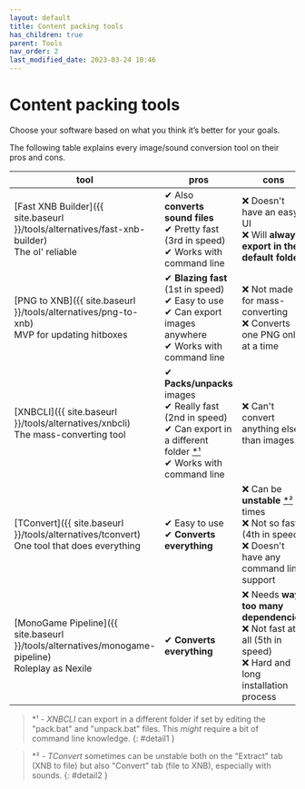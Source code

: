 ```yaml
---
layout: default
title: Content packing tools
has_children: true
parent: Tools
nav_order: 2
last_modified_date: 2023-03-24 10:46
---
```


<!-- 
# Alternatives to Worldsmith
-->

# Content packing tools

<!-- While Worldsmith can be helpful for starters, it might be not the case for you especially if you would like to do everything by yourself. And that's fine because we got this aspect covered too, that's why we made a list of alternative tools to achieve the same result. -->

Choose your software based on what you think it’s better for your goals.

The following table explains every image/sound conversion tool on their pros and cons.<!-- more -->

|tool|pros|cons|
|---|---|---|
|[Fast XNB Builder]({{ site.baseurl }}/tools/alternatives/fast-xnb-builder)<br>The ol' reliable|✔ Also **converts sound files**<br>✔ Pretty fast (3rd in speed)<br>✔ Works with command line|❌ Doesn't have an easy UI<br>❌ Will **always export in the default folder**|
|[PNG to XNB]({{ site.baseurl }}/tools/alternatives/png-to-xnb)<br>MVP for updating hitboxes|✔ **Blazing fast** (1st in speed)<br>✔ Easy to use<br>✔ Can export images anywhere<br>✔ Works with command line|❌ Not made for mass-converting<br>❌ Converts one PNG only at a time|
|[XNBCLI]({{ site.baseurl }}/tools/alternatives/xnbcli)<br>The mass-converting tool|✔ **Packs/unpacks** images<br>✔ Really fast (2nd in speed)<br>✔ Can export in a different folder [\*¹](#detail1)<br>✔ Works with command line|❌ Can't convert anything else than images|
|[TConvert]({{ site.baseurl }}/tools/alternatives/tconvert)<br>One tool that does everything|✔ Easy to use<br>✔ **Converts everything**|❌ Can be **unstable** [\*²](#detail2) at times<br>❌ Not so fast (4th in speed)<br>❌ Doesn't have any command line support|
|[MonoGame Pipeline]({{ site.baseurl }}/tools/alternatives/monogame-pipeline)<br>Roleplay as Nexile|✔ **Converts everything**|❌ Needs **way too many dependencies**<br>❌ Not fast at all (5th in speed)<br>❌ Hard and long installation process|

> \*¹ - *XNBCLI* can export in a different folder if set by editing the "pack.bat" and "unpack.bat" files. This *might* require a bit of command line knowledge.
{: #detail1 }

> \*² - *TConvert* sometimes can be unstable both on the "Extract" tab (XNB to file) but also "Convert" tab (file to XNB), especially with sounds.
{: #detail2 }